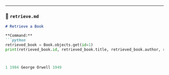 
---

### 📄 `retrieve.md`
```markdown
# Retrieve a Book

**Command:**
```python
retrieved_book = Book.objects.get(id=1)
print(retrieved_book.id, retrieved_book.title, retrieved_book.author, retrieved_book.publication_year)



1 1984 George Orwell 1949

